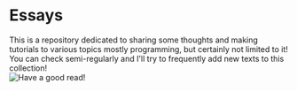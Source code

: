 # Essays
This is a repository dedicated to sharing some thoughts and making tutorials 
to various topics mostly programming, but certainly not limited to it! You 
can check semi-regularly and I'll try to frequently add new texts to this 
collection!  
![Have a good read!](https://emojipedia-us.s3.dualstack.us-west-1.amazonaws.com/thumbs/160/emojidex/107/open-book_1f4d6.png)
